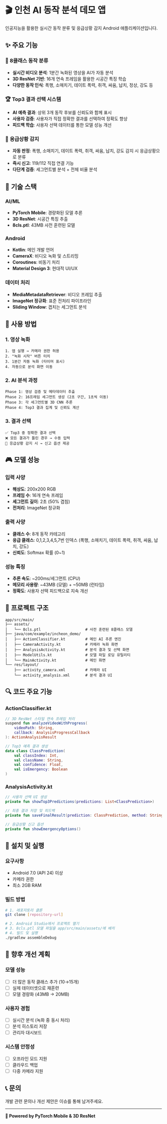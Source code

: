 # 🎬 인천 AI 동작 분석 데모 앱

인공지능을 활용한 실시간 동작 분류 및 응급상황 감지 Android 애플리케이션입니다.

## ✨ 주요 기능

### 🎯 **8클래스 동작 분류**
- **실시간 비디오 분석**: 1분간 녹화된 영상을 AI가 자동 분석
- **3D ResNet 기반**: 16개 연속 프레임을 활용한 시공간 특징 학습
- **다양한 동작 인식**: 폭행, 소매치기, 데이트 폭력, 취객, 싸움, 납치, 정상, 강도 등

### 🏆 **Top3 결과 선택 시스템**
- **AI 예측 결과**: 상위 3개 동작 후보를 신뢰도와 함께 표시
- **사용자 검증**: 사용자가 직접 정확한 결과를 선택하여 정확도 향상
- **피드백 학습**: 사용자 선택 데이터를 통한 모델 성능 개선

### 🚨 **응급상황 감지**
- **자동 판정**: 폭행, 소매치기, 데이트 폭력, 취객, 싸움, 납치, 강도 감지 시 응급상황으로 분류
- **즉시 신고**: 119/112 직접 연결 기능
- **다단계 검증**: 세그먼트별 분석 + 전체 비율 분석

## 🔧 기술 스택

### **AI/ML**
- **PyTorch Mobile**: 경량화된 모델 추론
- **3D ResNet**: 시공간 특징 추출
- **8cls.ptl**: 43MB 사전 훈련된 모델

### **Android**
- **Kotlin**: 메인 개발 언어
- **CameraX**: 비디오 녹화 및 스트리밍
- **Coroutines**: 비동기 처리
- **Material Design 3**: 현대적 UI/UX

### **데이터 처리**
- **MediaMetadataRetriever**: 비디오 프레임 추출
- **ImageNet 정규화**: 표준 전처리 파이프라인
- **Sliding Window**: 겹치는 세그먼트 분석

## 📱 사용 방법

### **1. 영상 녹화**
```
1. 앱 실행 → 카메라 권한 허용
2. "녹화 시작" 버튼 터치
3. 1분간 자동 녹화 (타이머 표시)
4. 자동으로 분석 화면 이동
```

### **2. AI 분석 과정**
```
Phase 1: 영상 검증 및 메타데이터 추출
Phase 2: 16프레임 세그먼트 생성 (2초 구간, 1초씩 이동)
Phase 3: 각 세그먼트별 3D CNN 추론
Phase 4: Top3 결과 집계 및 신뢰도 계산
```

### **3. 결과 선택**
```
✅ Top3 중 정확한 결과 선택
❌ 모든 결과가 틀린 경우 → 수동 입력
🚨 응급상황 감지 시 → 신고 옵션 제공
```

## 🎮 모델 성능

### **입력 사양**
- **해상도**: 200x200 RGB
- **프레임 수**: 16개 연속 프레임
- **세그먼트 길이**: 2초 (50% 겹침)
- **전처리**: ImageNet 정규화

### **출력 사양**
- **클래스 수**: 8개 동작 카테고리
- **응급 클래스**: 0,1,2,3,4,5,7번 인덱스 (폭행, 소매치기, 데이트 폭력, 취객, 싸움, 납치, 강도)
- **신뢰도**: Softmax 확률 (0~1)

### **성능 특징**
- **추론 속도**: ~200ms/세그먼트 (CPU)
- **메모리 사용량**: ~43MB (모델) + ~50MB (런타임)
- **정확도**: 사용자 선택 피드백으로 지속 개선

## 📂 프로젝트 구조

```
app/src/main/
├── assets/
│   └── 8cls.ptl                    # 사전 훈련된 8클래스 모델
├── java/com/example/incheon_demo/
│   ├── ActionClassifier.kt         # 메인 AI 추론 엔진
│   ├── CameraActivity.kt           # 카메라 녹화 화면
│   ├── AnalysisActivity.kt         # 분석 결과 및 선택 화면
│   ├── ModelUtils.kt               # 모델 파일 로딩 유틸리티
│   └── MainActivity.kt             # 메인 화면
└── res/layout/
    ├── activity_camera.xml         # 카메라 UI
    └── activity_analysis.xml       # 분석 결과 UI
```

## 🔍 코드 주요 기능

### **ActionClassifier.kt**
```kotlin
// 3D ResNet 스타일 연속 프레임 처리
suspend fun analyzeVideoWithProgress(
    videoPath: String,
    callback: AnalysisProgressCallback
): ActionAnalysisResult

// Top3 예측 결과 생성
data class ClassPrediction(
    val classIndex: Int,
    val className: String,
    val confidence: Float,
    val isEmergency: Boolean
)
```

### **AnalysisActivity.kt**
```kotlin
// 사용자 선택 UI 생성
private fun showTop3Predictions(predictions: List<ClassPrediction>)

// 최종 결과 저장 및 피드백
private fun saveFinalResult(prediction: ClassPrediction, method: String)

// 응급상황 신고 옵션
private fun showEmergencyOptions()
```

## 🚀 설치 및 실행

### **요구사항**
- Android 7.0 (API 24) 이상
- 카메라 권한
- 최소 2GB RAM

### **빌드 방법**
```bash
# 1. 레포지토리 클론
git clone [repository-url]

# 2. Android Studio에서 프로젝트 열기
# 3. 8cls.ptl 모델 파일을 app/src/main/assets/에 배치
# 4. 빌드 및 실행
./gradlew assembleDebug
```

## 🎯 향후 개선 계획

### **모델 성능**
- [ ] 더 많은 동작 클래스 추가 (10→15개)
- [ ] 실제 데이터셋으로 재훈련
- [ ] 모델 경량화 (43MB → 20MB)

### **사용자 경험**
- [ ] 실시간 분석 (녹화 중 동시 처리)
- [ ] 분석 히스토리 저장
- [ ] 관리자 대시보드

### **시스템 안정성**
- [ ] 오프라인 모드 지원
- [ ] 클라우드 백업
- [ ] 다중 카메라 지원

## 📞 문의

개발 관련 문의나 개선 제안은 이슈를 통해 남겨주세요.

---

**🤖 Powered by PyTorch Mobile & 3D ResNet** 